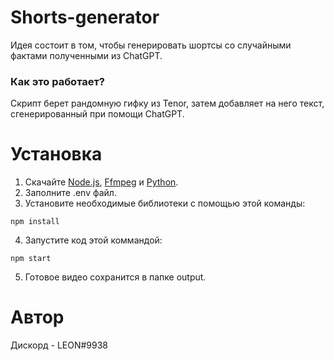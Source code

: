 # Shorts-generator
Идея состоит в том, чтобы генерировать шортсы со случайными фактами полученными из ChatGPT. 

### Как это работает?
Скрипт берет рандомную гифку из Tenor, затем добавляет на него текст, сгенерированный при помощи ChatGPT.

# Установка
1. Скачайте [Node.js](https://nodejs.org/ru), [Ffmpeg](https://www.ffmpeg.org/) и [Python](https://www.python.org/).
2. Заполните .env файл.
3. Установите необходимые библиотеки с помощью этой команды:
```
npm install
```
4. Запустите код этой коммандой:
```
npm start
```
5. Готовое видео сохранится в папке output.

# Автор
Дискорд - LEON#9938

